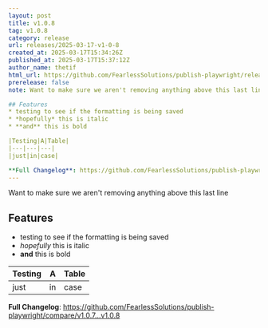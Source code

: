 ```yaml
---
layout: post
title: v1.0.8
tag: v1.0.8
category: release
url: releases/2025-03-17-v1-0-8
created_at: 2025-03-17T15:34:26Z
published_at: 2025-03-17T15:37:12Z
author_name: thetif
html_url: https://github.com/FearlessSolutions/publish-playwright/releases/tag/v1.0.8
prerelease: false
note: Want to make sure we aren't removing anything above this last line

## Features
* testing to see if the formatting is being saved
* *hopefully* this is italic
* **and** this is bold

|Testing|A|Table|
|---|---|---|
|just|in|case|

**Full Changelog**: https://github.com/FearlessSolutions/publish-playwright/compare/v1.0.7...v1.0.8
---
```


Want to make sure we aren't removing anything above this last line

## Features
* testing to see if the formatting is being saved
* *hopefully* this is italic
* **and** this is bold

|Testing|A|Table|
|---|---|---|
|just|in|case|

**Full Changelog**: https://github.com/FearlessSolutions/publish-playwright/compare/v1.0.7...v1.0.8


